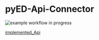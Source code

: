 # pyED-Api-Connector
![example workflow](https://github.com/preinboth/pyED-Api-Connector/actions/workflows/tests.yaml/badge.svg)
in progress

[implemented_Api](implemented_Api.md) 
